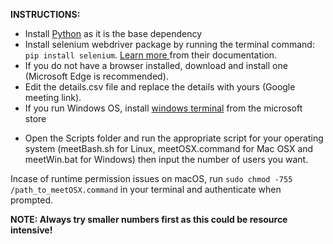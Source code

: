<b> INSTRUCTIONS: </b>

- Install <a href='https://www.python.org/downloads/'>Python</a> as it is the base dependency
- Install selenium webdriver package by running the terminal command: `pip install selenium`. <a href='https://www.selenium.dev/documentation/webdriver/getting_started/install_drivers/'> Learn more </a> from their documentation.
- If you do not have a browser installed, download and install one (Microsoft Edge is recommended).
- Edit the details.csv file and replace the details with yours (Google meeting link).
- If you run Windows OS, install <a href='https://apps.microsoft.com/store/detail/windows-terminal/9N0DX20HK701?hl=en-ng&gl=ng'>windows terminal</a> from the microsoft store</p>
- Open the Scripts folder and run the appropriate script for your operating system (meetBash.sh for Linux, meetOSX.command for Mac OSX and meetWin.bat for Windows) then input the number of users you want.


Incase of runtime permission issues on macOS, run `sudo chmod -755 /path_to_meetOSX.command` in your terminal and authenticate when prompted.

<p> <b>NOTE: Always try smaller numbers first as this could be resource intensive!</b> 
